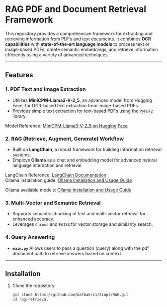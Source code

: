 # RAG PDF and Document Retrieval Framework

This repository provides a comprehensive framework for extracting and retrieving information from PDFs and text documents. It combines **OCR capabilities** with **state-of-the-art language models** to process text or image-based PDFs, create semantic embeddings, and retrieve information efficiently using a variety of advanced techniques.

---

## Features

### 1. PDF Text and Image Extraction
- Utilizes **MiniCPM-Llama3-V-2_5**, an advanced model from Hugging Face, for OCR-based text extraction from image-based PDFs.
- Provides simple text extraction for text-based PDFs using the `PyPDF2` library.

Model Reference: [MiniCPM-Llama3-V-2_5 on Hugging Face](https://huggingface.co/openbmb/MiniCPM-Llama3-V-2_5)

### 2. RAG (Retrieve, Augment, Generate) Workflow
- Built on **LangChain**, a robust framework for building information retrieval systems.
- Employs **Ollama** as a chat and embedding model for advanced natural language interaction and retrieval.

LangChain Reference: [LangChain Documentation](https://www.langchain.com)  
Ollama installation guide: [Ollama Installation and Usage Guide](https://github.com/ollama/ollama)

Ollama available models: [Ollama Installation and Usage Guide](https://ollama.com)


### 3. Multi-Vector and Semantic Retrieval
- Supports semantic chunking of text and multi-vector retrieval for enhanced accuracy.
- Leverages `Chroma` and `FAISS` for vector storage and similarity search.

### 4. Query Answering
-  **`main.py`** Allows users to pass a question (query) along with the pdf document path to retrieve answers based on context.

---

## Installation

1. Clone the repository:
   ```bash
   git clone https://github.com/balbakri1/SimpleRAG.git
   cd rag-retrieval
